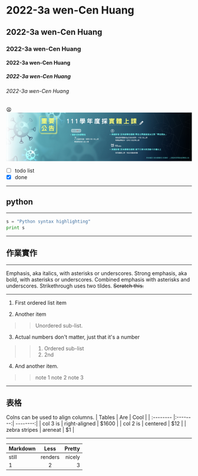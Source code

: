 # 2022-3a wen-Cen Huang
## 2022-3a wen-Cen Huang
### 2022-3a wen-Cen Huang
#### 2022-3a wen-Cen Huang
##### 2022-3a wen-Cen Huang
###### 2022-3a wen-Cen Huang
:tired_face:
![NKUST](nkust.jpg "nkust")

- [ ] todo list
- [x] done

---

## python
---
```python
s = "Python syntax highlighting"
print s

```
---
## 作業實作
---

Emphasis, aka italics, with asterisks or underscores.
Strong emphasis, aka bold, with asterisks or underscores.
Combined emphasis with asterisks and underscores.
Strikethrough uses two tildes. ~~Scratch this.~~

---

1. First ordered list item

2. Another item
>> Unordered sub-list.

3. Actual numbers don't matter, just that it's a number
>>  1. Ordered sub-list
>> 2. 2nd

4. And another item.
>> note 1
>> note 2
>>note 3
  
  
  ---
  表格
  ---
  Colns can be used to align columns.
  | Tables | Are | Cool |
  | :-------- |:--------:| --------:|
  | col 3 is | right-aligned | $1600 |
  | col 2 is | centered | $12 |
  | zebra stripes | areneat | $1 |
  
  ---
  | Markdown | Less | Pretty |
  | :-------- |:--------:| --------:|
  | still | renders | nicely |
  | 1 | 2 | 3 |
  
